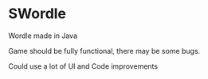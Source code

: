 # SWordle

Wordle made in Java

Game should be fully functional, there may be some bugs.

Could use a lot of UI and Code improvements
